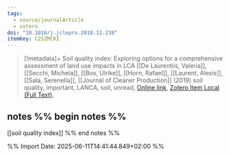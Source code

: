 ```yaml
---
tags:
  - source/journalArticle
  - zotero
doi: "10.1016/j.jclepro.2018.12.238"
itemKey: C25ZMCKI
---
```

>[!metadata]+
> Soil quality index: Exploring options for a comprehensive assessment of land use impacts in LCA
> [[De Laurentiis, Valeria]], [[Secchi, Michela]], [[Bos, Ulrike]], [[Horn, Rafael]], [[Laurent, Alexis]], [[Sala, Serenella]], 
> [[Journal of Cleaner Production]] (2019)
> soil quality, important, LANCA, soil, unread, 
> [Online link](https://linkinghub.elsevier.com/retrieve/pii/S095965261833960X), [Zotero Item](zotero://select/library/items/C25ZMCKI),[Local (Full Text)](file://C:/Users/aburg/Documents/references/zotero/storage/MJQJ4CHB/DeLaurentiis2019_Soilquality.pdf), 

## notes %% begin notes %%
[[soil quality index]]
%% end notes %%

%% Import Date: 2025-06-11T14:41:44.849+02:00 %%
